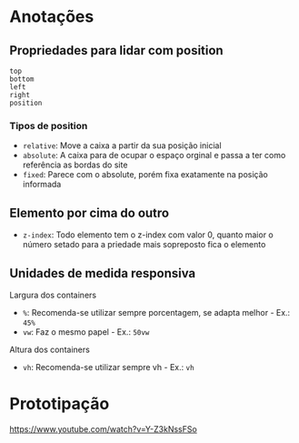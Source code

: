 
# Anotações

## Propriedades para lidar com position
```
top
bottom
left
right
position
```

### Tipos de position

- `relative`: Move a caixa a partir da sua posição inicial
- `absolute`: A caixa para de ocupar o espaço orginal e passa a ter como referência as bordas do site
- `fixed`: Parece com o absolute, porém fixa exatamente na posição informada

## Elemento por cima do outro

- `z-index`: Todo elemento tem o z-index com valor 0, quanto maior o número setado para a priedade mais sopreposto fica o elemento

## Unidades de medida responsiva

Largura dos containers
- `%`: Recomenda-se utilizar sempre porcentagem, se adapta melhor - Ex.: `45%`
- `vw`: Faz o mesmo papel - Ex.: `50vw`

Altura dos containers
- `vh`: Recomenda-se utilizar sempre vh - Ex.: `vh`


# Prototipação 
https://www.youtube.com/watch?v=Y-Z3kNssFSo